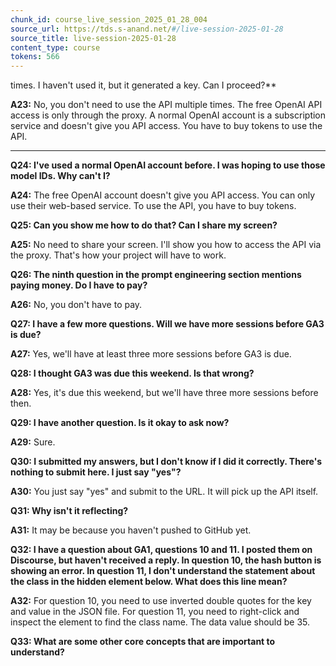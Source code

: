```yaml
---
chunk_id: course_live_session_2025_01_28_004
source_url: https://tds.s-anand.net/#/live-session-2025-01-28
source_title: live-session-2025-01-28
content_type: course
tokens: 566
---
```


 times. I haven't used it, but it generated a key. Can I proceed?**

**A23:** No, you don't need to use the API multiple times. The free OpenAI API access is only through the proxy. A normal OpenAI account is a subscription service and doesn't give you API access. You have to buy tokens to use the API.

---

**Q24: I've used a normal OpenAI account before. I was hoping to use those model IDs. Why can't I?**

**A24:** The free OpenAI account doesn't give you API access. You can only use their web-based service. To use the API, you have to buy tokens.

**Q25: Can you show me how to do that? Can I share my screen?**

**A25:** No need to share your screen. I'll show you how to access the API via the proxy. That's how your project will have to work.

**Q26: The ninth question in the prompt engineering section mentions paying money. Do I have to pay?**

**A26:** No, you don't have to pay.

**Q27: I have a few more questions. Will we have more sessions before GA3 is due?**

**A27:** Yes, we'll have at least three more sessions before GA3 is due.

**Q28: I thought GA3 was due this weekend. Is that wrong?**

**A28:** Yes, it's due this weekend, but we'll have three more sessions before then.

**Q29: I have another question. Is it okay to ask now?**

**A29:** Sure.

**Q30: I submitted my answers, but I don't know if I did it correctly. There's nothing to submit here. I just say "yes"?**

**A30:** You just say "yes" and submit to the URL. It will pick up the API itself.

**Q31: Why isn't it reflecting?**

**A31:** It may be because you haven't pushed to GitHub yet.

**Q32: I have a question about GA1, questions 10 and 11. I posted them on Discourse, but haven't received a reply. In question 10, the hash button is showing an error. In question 11, I don't understand the statement about the class in the hidden element below. What does this line mean?**

**A32:** For question 10, you need to use inverted double quotes for the key and value in the JSON file. For question 11, you need to right-click and inspect the element to find the class name. The data value should be 35.

**Q33: What are some other core concepts that are important to understand?**
